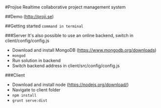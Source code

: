 #Projise
Realtime collaborative project management system

##Demo
(http://proji.se)

##Getting started
`command in terminal`

###Server
It's also possible to use an online backend, switch in client/config/config.js
* Download and install MongoDB (https://www.mongodb.org/downloads)
* `mongod`
* Run solution in backend
* Switch backend address in client/src/config/config.js

###Client
* Download and install node (https://nodejs.org/download/)
* Navigate to client folder
* `npm install`
* `grunt serve:dist`
